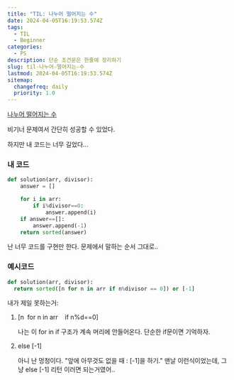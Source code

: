 ```yaml
---
title: "TIL: 나누어 떨어지는 수"
date: 2024-04-05T16:19:53.574Z
tags:
  - TIL
  - Beginner
categories:
  - PS
description: 단순 조건문은 한줄에 정리하기
slug: til-나누어-떨어지는-수
lastmod: 2024-04-05T16:19:53.574Z
sitemap:
  changefreq: daily
  priority: 1.0
---
```


<a href = 'https://school.programmers.co.kr/learn/courses/30/lessons/12910'>나누어 떨어지는 수</a>

비기너 문제여서 간단히 성공할 수 있었다.

하지만 내 코드는 너무 길었다...

### 내 코드

```py
def solution(arr, divisor):
    answer = []

    for i in arr:
        if i%divisor==0:
            answer.append(i)
    if answer==[]:
        answer.append(-1)
    return sorted(answer)
```

난 너무 코드를 구현만 한다. 문제에서 말하는 순서 그대로..

### 예시코드

```py
def solution(arr, divisor):
  return sorted([n for n in arr if n%divisor == 0]) or [-1]
```

내가 제일 못하는거:

1. [n &nbsp;for n in arr &nbsp; &nbsp;if n%d==0]

   나는 이 for in if 구조가 계속 머리에 안들어온다.
   단순한 if문이면 기억하자.

2. else [-1]

   아니 난 멍청이다.
   "앞에 아무것도 없을 때 : [-1]을 하기."
   맨날 이런식이었는데,
   그냥 else [-1] 리턴 이러면 되는거였어..
